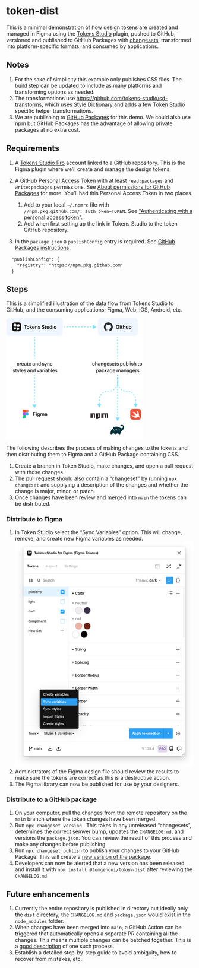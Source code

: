 # token-dist

This is a minimal demonstration of how design tokens are created and managed in Figma using the [Tokens Studio](https://tokens.studio/) plugin, pushed to GitHub, versioned and published to GitHub Packages with [changesets](https://github.com/changesets/changesets), transformed into platform-specific formats, and consumed by applications.

## Notes

1. For the sake of simplicity this example only publishes CSS files. The build step can be updated to include as many platforms and transforming options as needed. 
2. The transformations use https://github.com/tokens-studio/sd-transforms, which uses [Style Dictionary](https://amzn.github.io/style-dictionary/#/quick_start) and adds a few Token Studio specific helper transformations. 
3. We are publishing to [GitHub Packages](https://github.com/features/packages) for this demo. We could also use npm but GitHub Packages has the advantage of allowing private packages at no extra cost.

## Requirements

1. A [Tokens Studio Pro](https://tokens.studio/#pricing-2) account linked to a GitHub repository. This is the Figma plugin where we’ll create and manage the design tokens.
2. A GitHub [Personal Access Token](https://github.com/settings/tokens) with at least `read:packages` and `write:packages` permissions. See [About permissions for GitHub Packages](https://docs.github.com/en/packages/learn-github-packages/about-permissions-for-github-packages#about-scopes-and-permissions-for-package-registries) for more. You’ll had this Personal Access Token in two places.
   1. Add to your local `~/.npmrc` file with `//npm.pkg.github.com/:_authToken=TOKEN`. See ["Authenticating with a personal access token"](https://docs.github.com/en/packages/working-with-a-github-packages-registry/working-with-the-npm-registry#authenticating-with-a-personal-access-token).
   2. Add when first setting up the link in Tokens Studio to the token GitHub repository.

3. In the `package.json`  a `publishConfig` entry is required. See [GitHub Packages instructions](https://docs.github.com/en/packages/working-with-a-github-packages-registry/working-with-the-npm-registry).

```
  "publishConfig": {
    "registry": "https://npm.pkg.github.com"
  }
```

## Steps

This is a simplified illustration of the data flow from Tokens Studio to GitHub, and the consuming applications: Figma, Web, iOS, Android, etc.

![flow](asset/flow.png)

The following describes the process of making changes to the tokens and then distributing them to Figma and a GitHub Package containing CSS. 

1. Create a branch in Token Studio, make changes, and open a pull request with those changes.
2. The pull request should also contain a “changeset” by running `npx changeset` and supplying a description of the changes and whether the change is major, minor, or patch. 
3. Once changes have been review and merged into `main` the tokens can be distributed.  

### Distribute to Figma

1. In Token Studio select the “Sync Variables” option. This will change, remove, and create new Figma variables as needed. 
   ![sync](asset/sync.png)
2. Administrators of the Figma design file should review the results to make sure the tokens are correct as this is a destructive action.
3. The Figma library can now be published for use by your designers.

### Distribute to a GitHub package 

1. On your computer, pull the changes from the remote repository on the `main` branch where the token changes have been merged. 
2. Run `npx changeset version` . This takes in any unreleased “changesets”, determines the correct semver bump, updates the `CHANGELOG.md`, and versions the `package.json`. You can review the result of this process and make any changes before publishing.
4. Run `npx changeset publish` to publish your changes to your GitHub Package. This will create a [new version of the package](https://github.com/tomgenoni/token-dist/pkgs/npm/token-dist). 
5. Developers can now be alerted that a new version has been released and install it with  `npm install @tomgenoni/token-dist` after reviewing the `CHANGELOG.md`

## Future enhancements

1. Currently the entire repository is published in directory but ideally only the `dist` directory, the `CHANGELOG.md` and `package.json` would exist in the `node_modules` folder.
2. When changes have been merged into `main`, a GitHub Action can be triggered that automatically opens a separate PR containing all the changes. This means multiple changes can be batched together. This is a [good description](https://davistobias.com/articles/adding-changeset/) of one such process. 
3. Establish a detailed step-by-step guide to avoid ambiguity, how to recover from mistakes, etc. 
